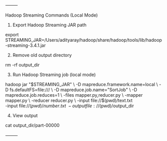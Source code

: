 
⸻

Hadoop Streaming Commands (Local Mode)

1. Export Hadoop Streaming JAR path

export STREAMING_JAR=/Users/adityaray/hadoop/share/hadoop/tools/lib/hadoop-streaming-3.4.1.jar

2. Remove old output directory

rm -rf output_dir

3. Run Hadoop Streaming job (local mode)

hadoop jar "$STREAMING_JAR" \
  -D mapreduce.framework.name=local \
  -D fs.defaultFS=file:/// \
  -D mapreduce.job.name="SortJob" \
  -D mapreduce.job.reduces=1 \
  -files mapper.py,reducer.py \
  -mapper mapper.py \
  -reducer reducer.py \
  -input file://$(pwd)/text.txt \
  -input file://$(pwd)/number.txt \
  -output file://$(pwd)/output_dir

4. View output

cat output_dir/part-00000


⸻

